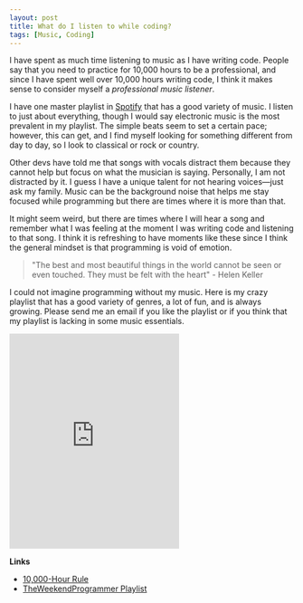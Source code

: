 ```yaml
---
layout: post
title: What do I listen to while coding?
tags: [Music, Coding]
---
```


I have spent as much time listening to music as I have writing code. People say
that you need to practice for 10,000 hours to be a professional, and since I
have spent well over 10,000 hours writing code, I think it makes sense to
consider myself a _professional music listener_.

I have one master playlist in
[Spotify](https://open.spotify.com/user/zacharyrankin/playlist/6t0hMZsbEk8nFvUZ2KLLLf?si=cicdRjjXQMiXhZhR6iM0wA)
that has a good variety of music. I listen to just about everything, though I
would say electronic music is the most prevalent in my playlist. The simple
beats seem to set a certain pace; however, this can get, and I find myself
looking for something different from day to day, so I look to classical or rock
or country.

Other devs have told me that songs with vocals distract them because they cannot
help but focus on what the musician is saying. Personally, I am not distracted
by it. I guess I have a unique talent for not hearing voices—just ask
my family. Music can be the background noise that helps me stay focused while
programming but there are times where it is more than that.

It might seem weird, but there are times where I will hear a song and remember
what I was feeling at the moment I was writing code and listening to that song.
I think it is refreshing to have moments like these since I think the general
mindset is that programming is void of emotion.

> "The best and most beautiful things in the world cannot be seen or even
> touched. They must be felt with the heart" - Helen Keller

I could not imagine programming without my music. Here is my crazy playlist that
has a good variety of genres, a lot of fun, and is always growing. Please send
me an email if you like the playlist or if you think that my playlist is lacking
in some music essentials.

<p><iframe
src="https://open.spotify.com/embed/user/zacharyrankin/playlist/6t0hMZsbEk8nFvUZ2KLLLf"
width="300" height="380" frameborder="0" allowtransparency="true"></iframe></p>

**Links**

- [10,000-Hour Rule](https://en.wikipedia.org/wiki/Outliers_(book))
- [TheWeekendProgrammer Playlist](https://open.spotify.com/user/zacharyrankin/playlist/6t0hMZsbEk8nFvUZ2KLLLf?si=cicdRjjXQMiXhZhR6iM0wA)
